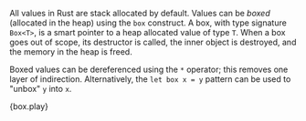All values in Rust are stack allocated by default. Values can be *boxed*
(allocated in the heap) using the `box` construct. A box, with type signature
`Box<T>`, is a smart pointer to a heap allocated value of type `T`. When a box
goes out of scope, its destructor is called, the inner object is destroyed, and
the memory in the heap is freed.

Boxed values can be dereferenced using the `*` operator; this removes one layer
of indirection. Alternatively, the `let box x = y` pattern can be used to
"unbox" `y` into `x`.

{box.play}
